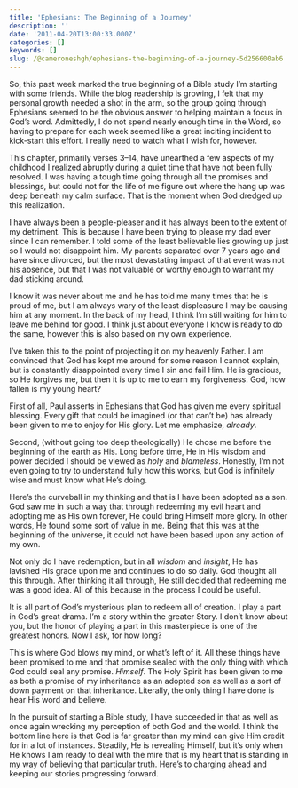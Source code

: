 ```yaml
---
title: 'Ephesians: The Beginning of a Journey'
description: ''
date: '2011-04-20T13:00:33.000Z'
categories: []
keywords: []
slug: /@cameroneshgh/ephesians-the-beginning-of-a-journey-5d256600ab6
---
```


So, this past week marked the true beginning of a Bible study I’m starting with some friends. While the blog readership is growing, I felt that my personal growth needed a shot in the arm, so the group going through Ephesians seemed to be the obvious answer to helping maintain a focus in God’s word. Admittedly, I do not spend nearly enough time in the Word, so having to prepare for each week seemed like a great inciting incident to kick-start this effort. I really need to watch what I wish for, however.

This chapter, primarily verses 3–14, have unearthed a few aspects of my childhood I realized abruptly during a quiet time that have not been fully resolved. I was having a tough time going through all the promises and blessings, but could not for the life of me figure out where the hang up was deep beneath my calm surface. That is the moment when God dredged up this realization.

I have always been a people-pleaser and it has always been to the extent of my detriment. This is because I have been trying to please my dad ever since I can remember. I told some of the least believable lies growing up just so I would not disappoint him. My parents separated over 7 years ago and have since divorced, but the most devastating impact of that event was not his absence, but that I was not valuable or worthy enough to warrant my dad sticking around.

I know it was never about me and he has told me many times that he is proud of me, but I am always wary of the least displeasure I may be causing him at any moment. In the back of my head, I think I’m still waiting for him to leave me behind for good. I think just about everyone I know is ready to do the same, however this is also based on my own experience.

I’ve taken this to the point of projecting it on my heavenly Father. I am convinced that God has kept me around for some reason I cannot explain, but is constantly disappointed every time I sin and fail Him. He is gracious, so He forgives me, but then it is up to me to earn my forgiveness. God, how fallen is my young heart?

First of all, Paul asserts in Ephesians that God has given me every spiritual blessing. Every gift that could be imagined (or that can’t be) has already been given to me to enjoy for His glory. Let me emphasize, _already_.

Second, (without going too deep theologically) He chose me before the beginning of the earth as His. Long before time, He in His wisdom and power decided I should be viewed as _holy_ and _blameless_. Honestly, I’m not even going to try to understand fully how this works, but God is infinitely wise and must know what He’s doing.

Here’s the curveball in my thinking and that is I have been adopted as a son. God saw me in such a way that through redeeming my evil heart and adopting me as His own forever, He could bring Himself more glory. In other words, He found some sort of value in me. Being that this was at the beginning of the universe, it could not have been based upon any action of my own.

Not only do I have redemption, but in all _wisdom_ and _insight_, He has lavished His grace upon me and continues to do so daily. God thought all this through. After thinking it all through, He still decided that redeeming me was a good idea. All of this because in the process I could be useful.

It is all part of God’s mysterious plan to redeem all of creation. I play a part in God’s great drama. I’m a story within the greater Story. I don’t know about you, but the honor of playing a part in this masterpiece is one of the greatest honors. Now I ask, for how long?

This is where God blows my mind, or what’s left of it. All these things have been promised to me and that promise sealed with the only thing with which God could seal any promise. _Himself_. The Holy Spirit has been given to me as both a promise of my inheritance as an adopted son as well as a sort of down payment on that inheritance. Literally, the only thing I have done is hear His word and believe.

In the pursuit of starting a Bible study, I have succeeded in that as well as once again wrecking my perception of both God and the world. I think the bottom line here is that God is far greater than my mind can give Him credit for in a lot of instances. Steadily, He is revealing Himself, but it’s only when He knows I am ready to deal with the mire that is my heart that is standing in my way of believing that particular truth. Here’s to charging ahead and keeping our stories progressing forward.
